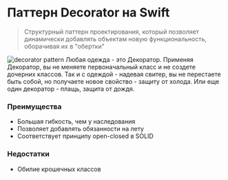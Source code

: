 # Паттерн Decorator на Swift

> Структурный паттерн проектирования, который позволяет динамически добавлять объектам новую
> функциональность, оборачивая их в "обертки"

![decorator pattern](https://encrypted-tbn0.gstatic.com/images?q=tbn:ANd9GcRgSorI7rFgRpzNTaAJCHv6m5ANpVHeRsyKfA&usqp=CAU)
Любая одежда - это Декоратор. Применяя Декоратор, вы не меняете первоначальный класс и не создете
дочерних классов. Так и с одеждой - надевая свитер, вы не перестаете быть собой, но получаете новое 
свойство - защиту от холода. Или еще один декоратор - плащь, защита от дождя.

### Преимущества
- Большая гибкость, чем у наследования
- Позволяет добавлять обязанности на лету
- Соответствует принципу open-closed в SOLID

### Недостатки
- Обилие крошечных классов
